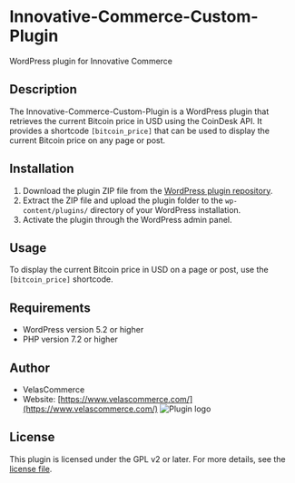 # Innovative-Commerce-Custom-Plugin

WordPress plugin for Innovative Commerce

## Description

The Innovative-Commerce-Custom-Plugin is a WordPress plugin that retrieves the current Bitcoin price in USD using the CoinDesk API. It provides a shortcode `[bitcoin_price]` that can be used to display the current Bitcoin price on any page or post.

## Installation

1. Download the plugin ZIP file from the [WordPress plugin repository](https://www.velascommerce.com/).
2. Extract the ZIP file and upload the plugin folder to the `wp-content/plugins/` directory of your WordPress installation.
3. Activate the plugin through the WordPress admin panel.

## Usage

To display the current Bitcoin price in USD on a page or post, use the `[bitcoin_price]` shortcode.

## Requirements

- WordPress version 5.2 or higher
- PHP version 7.2 or higher

## Author

- VelasCommerce
- Website: [https://www.velascommerce.com/](https://www.velascommerce.com/)
![Plugin logo](https://github.com/LeanneSalva/Innovative-Commerce-Custom-Plugin/assets/123197122/fbfecc1e-cacf-4fb5-b2cf-2650eebec50e)

## License

This plugin is licensed under the GPL v2 or later. For more details, see the [license file](https://www.gnu.org/licenses/gpl-2.0.html).

